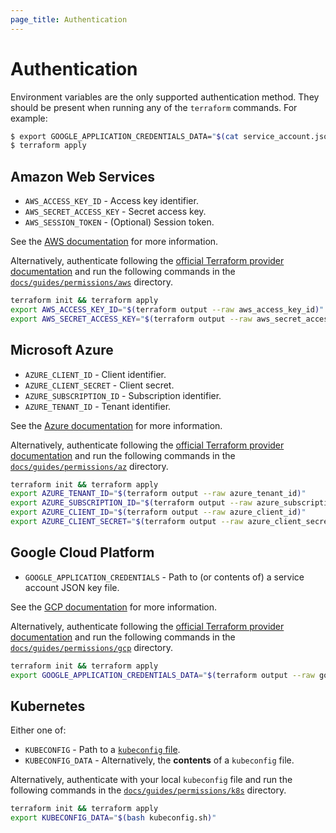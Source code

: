 ```yaml
---
page_title: Authentication
---
```


# Authentication

Environment variables are the only supported authentication method. They should be present when running any of the `terraform` commands. For example:

```bash
$ export GOOGLE_APPLICATION_CREDENTIALS_DATA="$(cat service_account.json)"
$ terraform apply
```

## Amazon Web Services

- `AWS_ACCESS_KEY_ID` - Access key identifier.
- `AWS_SECRET_ACCESS_KEY` - Secret access key.
- `AWS_SESSION_TOKEN` - (Optional) Session token.

See the [AWS documentation](https://docs.aws.amazon.com/cli/latest/userguide/cli-configure-envvars.html) for more information.

Alternatively, authenticate following the [official Terraform provider documentation](https://registry.terraform.io/providers/hashicorp/aws/latest/docs#authentication-and-configuration) and run the following commands in the [`docs/guides/permissions/aws`](https://github.com/iterative/terraform-provider-iterative/tree/master/docs/guides/permissions/aws) directory.

```bash
terraform init && terraform apply
export AWS_ACCESS_KEY_ID="$(terraform output --raw aws_access_key_id)"
export AWS_SECRET_ACCESS_KEY="$(terraform output --raw aws_secret_access_key)"
```

## Microsoft Azure

- `AZURE_CLIENT_ID` - Client identifier.
- `AZURE_CLIENT_SECRET` - Client secret.
- `AZURE_SUBSCRIPTION_ID` - Subscription identifier.
- `AZURE_TENANT_ID` - Tenant identifier.

See the [Azure documentation](https://docs.microsoft.com/en-us/python/api/azure-identity/azure.identity.environmentcredential) for more information.

Alternatively, authenticate following the [official Terraform provider documentation](https://registry.terraform.io/providers/hashicorp/azurerm/latest/docs/guides/azure_cli) and run the following commands in the [`docs/guides/permissions/az`](https://github.com/iterative/terraform-provider-iterative/tree/master/docs/guides/permissions/az) directory.

```bash
terraform init && terraform apply
export AZURE_TENANT_ID="$(terraform output --raw azure_tenant_id)"
export AZURE_SUBSCRIPTION_ID="$(terraform output --raw azure_subscription_id)"
export AZURE_CLIENT_ID="$(terraform output --raw azure_client_id)"
export AZURE_CLIENT_SECRET="$(terraform output --raw azure_client_secret)"
```

## Google Cloud Platform

- `GOOGLE_APPLICATION_CREDENTIALS` - Path to (or contents of) a service account JSON key file.

See the [GCP documentation](https://cloud.google.com/docs/authentication/getting-started#creating_a_service_account) for more information.

Alternatively, authenticate following the [official Terraform provider documentation](https://registry.terraform.io/providers/hashicorp/google/latest/docs/guides/getting_started) and run the following commands in the [`docs/guides/permissions/gcp`](https://github.com/iterative/terraform-provider-iterative/tree/master/docs/guides/permissions/gcp) directory.

```bash
terraform init && terraform apply
export GOOGLE_APPLICATION_CREDENTIALS_DATA="$(terraform output --raw google_application_credentials_data)"
```

## Kubernetes

Either one of:

- `KUBECONFIG` - Path to a [`kubeconfig` file](https://kubernetes.io/docs/concepts/configuration/organize-cluster-access-kubeconfig/#the-kubeconfig-environment-variable).
- `KUBECONFIG_DATA` - Alternatively, the **contents** of a `kubeconfig` file.

Alternatively, authenticate with your local `kubeconfig` file and run the following commands in the [`docs/guides/permissions/k8s`](https://github.com/iterative/terraform-provider-iterative/tree/master/docs/guides/permissions/k8s) directory.

```bash
terraform init && terraform apply
export KUBECONFIG_DATA="$(bash kubeconfig.sh)"
```
